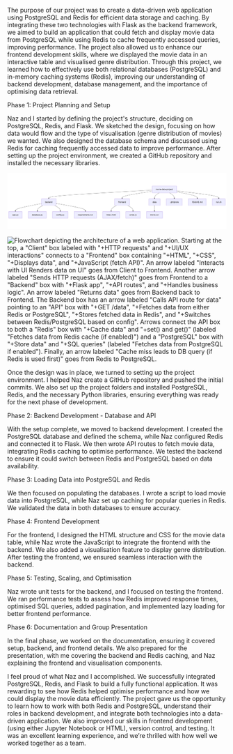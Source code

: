 The purpose of our project was to create a data-driven web application using PostgreSQL and Redis for efficient data storage and caching. By integrating these two technologies with Flask as the backend framework, we aimed to build an application that could fetch and display movie data from PostgreSQL while using Redis to cache frequently accessed queries, improving performance. The project also allowed us to enhance our frontend development skills, where we displayed the movie data in an interactive table and visualised genre distribution. Through this project, we learned how to effectively use both relational databases (PostgreSQL) and in-memory caching systems (Redis), improving our understanding of backend development, database management, and the importance of optimising data retrieval.

Phase 1: Project Planning and Setup

Naz and I started by defining the project's structure, deciding on PostgreSQL, Redis, and Flask. We sketched the design, focusing on how data would flow and the type of visualisation (genre distribution of movies) we wanted. We also designed the database schema and discussed using Redis for caching frequently accessed data to improve performance. After setting up the project environment, we created a GitHub repository and installed the necessary libraries.

![Hierarchical diagram illustrating the file structure of the "movie-data-project". The root directory "movie-data-project" contains a "backend" folder with "app.py", "database.py", "config.py", and "requirements.txt"; a "frontend" folder with "index.html" and "script.js"; a "data" folder with "movie.csv"; and loose files ".gitignore", "README.md", and "run.sh". Arrows indicate the parent-child relationships between directories and files.](image-1.png)

![Flowchart depicting the architecture of a web application. Starting at the top, a "Client" box labeled with "+HTTP requests" and "+UI/UX interactions" connects to a "Frontend" box containing "+HTML", "+CSS", "+Displays data", and "+JavaScript (fetch API)".  An arrow labeled "Interacts with UI  Renders data on UI" goes from Client to Frontend.  Another arrow labeled "Sends HTTP requests (AJAX/fetch)" goes from Frontend to a "Backend" box with "+Flask app", "+API routes", and "+Handles business logic".  An arrow labeled "Returns data" goes from Backend back to Frontend.  The Backend box has an arrow labeled "Calls API route for data" pointing to an "API" box with "+GET /data", "+Fetches data from either Redis or PostgreSQL", "+Stores fetched data in Redis", and "+Switches between Redis/PostgreSQL based on config".  Arrows connect the API box to both a "Redis" box with "+Cache data" and "+set() and get()" (labeled "Fetches data from Redis cache (if enabled)") and a "PostgreSQL" box with "+Store data" and "+SQL queries" (labeled "Fetches data from PostgreSQL if enabled").  Finally, an arrow labeled "Cache miss leads to DB query (if Redis is used first)" goes from Redis to PostgreSQL.](image.png)

Once the design was in place, we turned to setting up the project environment. I helped Naz create a GitHub repository and pushed the initial commits. We also set up the project folders and installed PostgreSQL, Redis, and the necessary Python libraries, ensuring everything was ready for the next phase of development.

Phase 2: Backend Development - Database and API

With the setup complete, we moved to backend development. I created the PostgreSQL database and defined the schema, while Naz configured Redis and connected it to Flask. We then wrote API routes to fetch movie data, integrating Redis caching to optimise performance. We tested the backend to ensure it could switch between Redis and PostgreSQL based on data availability.

Phase 3: Loading Data into PostgreSQL and Redis

We then focused on populating the databases. I wrote a script to load movie data into PostgreSQL, while Naz set up caching for popular queries in Redis. We validated the data in both databases to ensure accuracy.

Phase 4: Frontend Development

For the frontend, I designed the HTML structure and CSS for the movie data table, while Naz wrote the JavaScript to integrate the frontend with the backend. We also added a visualisation feature to display genre distribution. After testing the frontend, we ensured seamless interaction with the backend.

Phase 5: Testing, Scaling, and Optimisation

Naz wrote unit tests for the backend, and I focused on testing the frontend. We ran performance tests to assess how Redis improved response times, optimised SQL queries, added pagination, and implemented lazy loading for better frontend performance.

Phase 6: Documentation and Group Presentation

In the final phase, we worked on the documentation, ensuring it covered setup, backend, and frontend details. We also prepared for the presentation, with me covering the backend and Redis caching, and Naz explaining the frontend and visualisation components.

I feel proud of what Naz and I accomplished. We successfully integrated PostgreSQL, Redis, and Flask to build a fully functional application. It was rewarding to see how Redis helped optimise performance and how we could display the movie data efficiently. The project gave us the opportunity to learn how to work with both Redis and PostgreSQL, understand their roles in backend development, and integrate both technologies into a data-driven application. We also improved our skills in frontend development (using either Jupyter Notebook or HTML), version control, and testing. It was an excellent learning experience, and we’re thrilled with how well we worked together as a team.